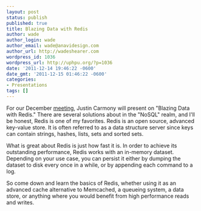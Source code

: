 ```yaml
---
layout: post
status: publish
published: true
title: Blazing Data with Redis
author: wade
author_login: wade
author_email: wade@anavidesign.com
author_url: http://wadeshearer.com
wordpress_id: 1036
wordpress_url: http://uphpu.org/?p=1036
date: '2011-12-14 19:46:22 -0600'
date_gmt: '2011-12-15 01:46:22 -0600'
categories:
- Presentations
tags: []
---
```

<p>For our December <a href="/events">meeting</a>, Justin Carmony will present on "Blazing Data with Redis." There are several solutions about in the "NoSQL" realm, and I'll be honest, Redis is one of my favorites. Redis is an open source, advanced key-value store. It is often referred to as a data structure server since keys can contain strings, hashes, lists, sets and sorted sets.</p>
<p>What is great about Redis is just how fast it is. In order to achieve its outstanding performance, Redis works with an in-memory dataset. Depending on your use case, you can persist it either by dumping the dataset to disk every once in a while, or by appending each command to a log.</p>
<p>So come down and learn the basics of Redis, whether using it as an advanced cache alternative to Memcached, a queueing system, a data store, or anything where you would benefit from high performance reads and writes.</p>
